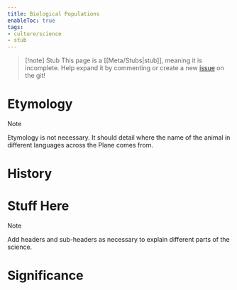 ```yaml
---
title: Biological Populations
enableToc: true
tags:
- culture/science
- stub
---
```


> [!note] Stub
> This page is a [[Meta/Stubs|stub]], meaning it is incomplete. Help expand it by commenting or create a new [issue](https://github.com/RagtimeGal/quartz--encyclopedia-mysenvaria/issues/new/choose) on the git!


# Etymology

> [!note]
> Etymology is not necessary. It should detail where the name of the animal in different languages across the Plane comes from.


# History

# Stuff Here

> [!note]
> Add headers and sub-headers as necessary to explain different parts of the science.


# Significance
